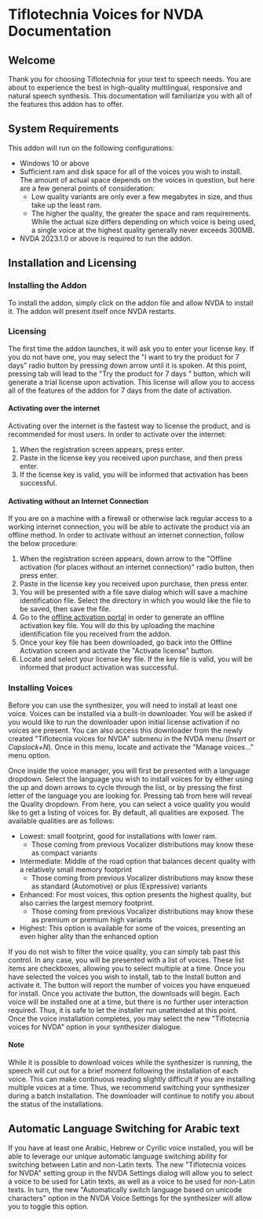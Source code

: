 # Tiflotechnia Voices for NVDA Documentation

## Welcome

Thank you for choosing Tiflotechnia for your text to speech needs. You are about to experience the best in high-quality multilingual, responsive and natural speech synthesis. This documentation will familiarize you with all of the features this addon has to offer.

## System Requirements

This addon will run on the following configurations:
* Windows 10 or above
* Sufficient ram and disk space for all of the voices you wish to install. The amount of actual space depends on the voices in question, but here are a few general points of consideration:
    * Low quality variants are only ever a few megabytes in size, and thus take up the least ram.
    * The higher the quality, the greater the space and ram requirements. While the actual size differs depending on which voice is being used, a single voice at the highest quality generally never exceeds 300MB.
* NVDA 2023.1.0 or above is required to run the addon.

## Installation and Licensing

### Installing the Addon

To install the addon, simply click on the addon file and allow NVDA to install it. The addon will present itself once NVDA restarts.

### Licensing

The first time the addon launches, it will ask you to enter your license key. If you do not have one, you may select the "I want to try the product for 7 days" radio button by pressing down arrow until it is spoken. At this point, pressing tab will lead to the "Try the product for 7 days " button, which will generate a trial license upon activation. This license will allow you to access all of the features of the addon for 7 days from the date of activation.

#### Activating over the internet

Activating over the internet is the fastest way to license the product, and is recommended for most users. In order to activate over the internet:
1. When the registration screen appears, press enter.
1. Paste in the license key you received upon purchase, and then press enter.
1. If the license key is valid, you will be informed that activation has been successful.

#### Activating without an Internet Connection

If you are on a machine with a firewall or otherwise lack regular access to a working internet connection, you will be able to activate the product via an offline method. In order to activate without an internet connection, follow the below procedure:
1. When the registration screen appears, down arrow to the "Offline activation (for places without an internet connection)" radio button, then press enter.
1. Paste in the license key you received upon purchase, then press enter.
1. You will be presented with a file save dialog which will save a machine identification file. Select the directory in which you would like the file to be saved, then save the file.
1. Go to the [offline activation portal](https://activate.accessmind.net) in order to generate an offline activation key file. You will do this by uploading the machine identification file you received from the addon.
1. Once your key file has been downloaded, go back into the Offline Activation screen and activate the "Activate license" button.
1. Locate and select your license key file. If the key file is valid, you will be informed that product activation was successful.

### Installing Voices

Before you can use the synthesizer, you will need to install at least one voice. Voices can be installed via a built-in downloader. You will be asked if you would like to run the downloader upon initial license activation if no voices are present. You can also access this downloader from the newly created  "Tiflotecnia voices for NVDA" submenu in the NVDA menu (*Insert or Capslock+N*). Once in this menu, locate and activate the "Manage voices..." menu option.

Once inside the voice manager, you will first be presented with a language dropdown. Select the language you wish to install voices for by either using the up and down arrows to cycle through the list, or by pressing the first letter of the language you are looking for. Pressing tab from here will reveal the Quality dropdown. From here, you can select a voice quality you would like to get a listing of voices for. By default, all qualities are exposed. The available qualities are as follows:
* Lowest: small footprint, good for installations with lower ram.
    * Those coming from previous Vocalizer distributions may know these as compact variants
* Intermediate: Middle of the road option that balances decent quality with a relatively small memory footprint
    * Those coming from previous Vocalizer distributions may know these as standard (Automotive) or plus (Expressive) variants
* Enhanced: For most voices, this option presents the highest quality, but also carries the largest memory footprint.
    * Those coming from previous Vocalizer distributions may know these as premium or premium high variants
* Highest: This option is available for some of the voices, presenting an even higher ality than the enhanced option

If you do not wish to filter the voice quality, you can simply tab past this control. In any case, you will be presented with a list of voices. These list items are checkboxes, allowing you to select multiple at a time. Once you have selected the voices you wish to install, tab to the Install button and activate it. The button will report the number of voices you have enqueued for install. Once you activate the button, the downloads will begin. Each voice will be installed one at a time, but there is no further user interaction required. Thus, it is safe to let the installer run unattended at this point. Once the voice installation completes, you may select the new "Tiflotecnia voices for NVDA" option in your synthesizer dialogue.

#### Note

While it is possible to download voices while the synthesizer is running, the speech will cut out for a brief moment following the installation of each voice. This can make continuous reading slightly difficult if you are installing multiple voices at a time. Thus, we recommend switching your synthesizer during a batch installation. The downloader will continue to notify you about the status of the installations.

## Automatic Language Switching for Arabic text

If you have at least one Arabic, Hebrew or Cyrilic voice installed, you will be able to leverage our unique automatic language switching ability for switching between Latin and non-Latin texts. The new "Tiflotecnia voices for NVDA" setting group in the NVDA Settings dialog will allow you to select a voice to be used for Latin texts, as well as a voice to be used for non-Latin texts. In turn, the new "Automatically switch language based on unicode characters" option in the NVDA Voice Settings for the synthesizer will allow you to toggle this option.